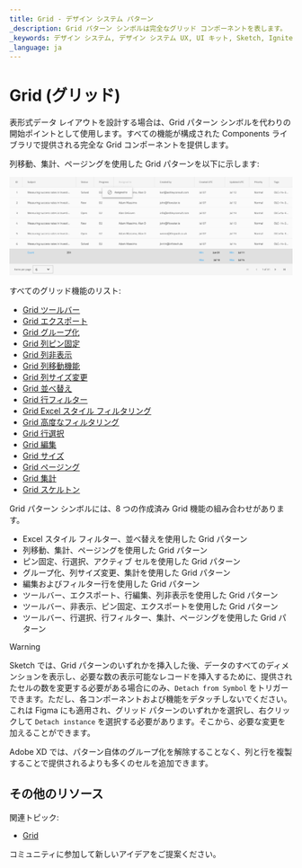 ```yaml
---
title: Grid - デザイン システム パターン
_description: Grid パターン シンボルは完全なグリッド コンポーネントを表します。
_keywords: デザイン システム, デザイン システム UX, UI キット, Sketch, Ignite UI for Angular, Sketch to Angular, Angular, Angular デザイン システム, Sketch からコードをエクスポート, Angular 用のデザイン キット, Sketch HTML, Sketch to HTML, Sketch UI キット
_language: ja
---
```


# Grid (グリッド)

表形式データ レイアウトを設計する場合は、Grid パターン シンボルを代わりの開始ポイントとして使用します。すべての機能が構成された Components ライブラリで提供される完全な Grid コンポーネントを提供します。

列移動、集計、ページングを使用した Grid パターンを以下に示します:

<img class="responsive-img" src="../images/grid.png" srcset="../images/grid@2x.png 2x" />

すべてのグリッド機能のリスト:
- [Grid ツールバー](../components/grid-toolbar.md)
- [Grid エクスポート](../components/grid-export.md)
- [Grid グループ化](../components/grid-grouping.md)
- [Grid 列ピン固定](../components/grid-column-pinning.md)
- [Grid 列非表示](../components/grid-column-hiding.md)
- [Grid 列移動機能](../components/grid-column-moving.md)
- [Grid 列サイズ変更](../components/grid-column-resizing.md)
- [Grid 並べ替え](../components/grid-sorting.md)
- [Grid 行フィルター](../components/grid-row-filter.md)
- [Grid Excel スタイル フィルタリング](../components/grid-excel-style-filter.md)
- [Grid 高度なフィルタリング](../components/grid-advanced-filter.md)
- [Grid 行選択](../components/grid-row-selection.md)
- [Grid 編集](../components/grid-editing.md)
- [Grid サイズ](../components/grid-sizes.md)
- [Grid ページング](../components/grid-paging.md)
- [Grid 集計](../components/grid-summaries.md)
- [Grid スケルトン](../components/grid-skeleton.md)


Grid パターン シンボルには、8 つの作成済み Grid 機能の組み合わせがあります。
- Excel スタイル フィルター、並べ替えを使用した Grid パターン
- 列移動、集計、ページングを使用した Grid パターン
- ピン固定、行選択、アクティブ セルを使用した Grid パターン
- グループ化、列サイズ変更、集計を使用した Grid パターン
- 編集およびフィルター行を使用した Grid パターン
- ツールバー、エクスポート、行編集、列非表示を使用した Grid パターン
- ツールバー、非表示、ピン固定、エクスポートを使用した Grid パターン
- ツールバー、行選択、行フィルター、集計、ページングを使用した Grid パターン


> [!WARNING]
> Sketch では、Grid パターンのいずれかを挿入した後、データのすべてのディメンションを表示し、必要な数の表示可能なレコードを挿入するために、提供されたセルの数を変更する必要がある場合にのみ、`Detach from Symbol` をトリガーできます。ただし、各コンポーネントおよび機能をデタッチしないでください。これは Figma にも適用され、グリッド パターンのいずれかを選択し、右クリックして `Detach instance` を選択する必要があります。そこから、必要な変更を加えることができます。
>
> Adobe XD では、パターン自体のグループ化を解除することなく、列と行を複製することで提供されるよりも多くのセルを追加できます。

## その他のリソース

関連トピック:

- [Grid](../components/grid.md)

コミュニティに参加して新しいアイデアをご提案ください。
